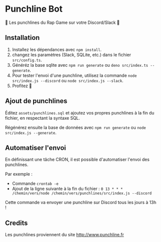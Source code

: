# Punchline Bot

🎤 Les punchlines du Rap Game sur votre Discord/Slack 🎤

## Installation

1. Installez les dépendances avec `npm install`.
2. changez les paramètres (Slack, SQLite, etc.) dans le fichier `src/config.ts`.
3. Généréz la base sqlite avec `npm run generate` ou
   `deno src/index.ts --generate`.
4. Pour tester l'envoi d'une punchline, utilisez la commande
   `node src/index.js --discord` ou `node src/index.js --slack`.
5. Profitez :tada:

## Ajout de punchlines

Éditez `assets/punchlines.sql` et ajoutez vos propres punchlines à la fin du
fichier, en respectant la syntaxe SQL.

Régénérez ensuite la base de données avec `npm run generate` ou
`node src/index.js --generate`.

## Automatiser l'envoi

En définissant une tâche CRON, il est possible d'automatiser l'envoi des
punchlines.

Par exemple :

- Commande `crontab -e`
- Ajout de la ligne suivante à la fin du fichier :
  `0 13 * * * /chemin/vers/node /chemin/vers/punchlines/src/index.js --discord`

Cette commande va envoyer une punchline sur Discord tous les jours à 13h !

## Credits

Les punchlines proviennent du site http://www.punchline.fr
